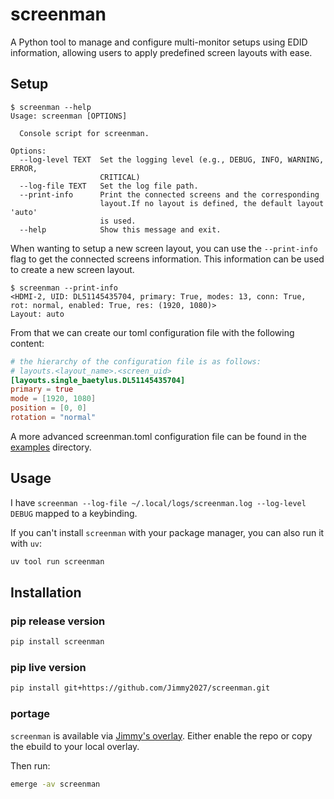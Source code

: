 # screenman

A Python tool to manage and configure multi-monitor setups using EDID information, allowing users to apply predefined screen layouts with ease.

## Setup

```terminal
$ screenman --help
Usage: screenman [OPTIONS]

  Console script for screenman.

Options:
  --log-level TEXT  Set the logging level (e.g., DEBUG, INFO, WARNING, ERROR,
                    CRITICAL)
  --log-file TEXT   Set the log file path.
  --print-info      Print the connected screens and the corresponding
                    layout.If no layout is defined, the default layout 'auto'
                    is used.
  --help            Show this message and exit.

```

When wanting to setup a new screen layout, you can use the `--print-info` flag to get the connected screens information. This information can be used to create a new screen layout.

```terminal
$ screenman --print-info
<HDMI-2, UID: DL51145435704, primary: True, modes: 13, conn: True, rot: normal, enabled: True, res: (1920, 1080)>
Layout: auto
```

From that we can create our toml configuration file with the following content:

```toml
# the hierarchy of the configuration file is as follows:
# layouts.<layout_name>.<screen_uid>
[layouts.single_baetylus.DL51145435704]
primary = true
mode = [1920, 1080]
position = [0, 0]
rotation = "normal"
```

A more advanced screenman.toml configuration file can be found in the [examples](examples) directory.

## Usage
I have `screenman --log-file ~/.local/logs/screenman.log --log-level DEBUG` mapped to a keybinding.

If you can't install `screenman` with your package manager, you can also run it with `uv`:
    
```bash
uv tool run screenman
```

## Installation

### pip release version

```bash
pip install screenman
```

### pip live version

```bash
pip install git+https://github.com/Jimmy2027/screenman.git
```

### portage

`screenman` is available via [Jimmy's overlay](https://github.com/Jimmy2027/overlay/blob/main/dev-python/screenman/screenman-9999.ebuild).
Either enable the repo or copy the ebuild to your local overlay.

Then run:

```bash
emerge -av screenman
```